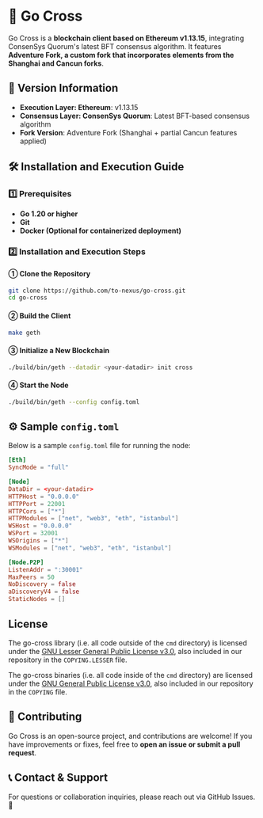 # 🚀 Go Cross

Go Cross is a **blockchain client based on Ethereum v1.13.15**, integrating ConsenSys Quorum's latest BFT consensus algorithm. It features **Adventure Fork, a custom fork that incorporates elements from the Shanghai and Cancun forks**.

## 🔢 Version Information

- **Execution Layer: Ethereum**: v1.13.15
- **Consensus Layer: ConsenSys Quorum**: Latest BFT-based consensus algorithm
- **Fork Version**: Adventure Fork (Shanghai + partial Cancun features applied)

## 🛠 Installation and Execution Guide

### **1️⃣ Prerequisites**

- **Go 1.20 or higher**
- **Git**
- **Docker (Optional for containerized deployment)**

### **2️⃣ Installation and Execution Steps**

#### **① Clone the Repository**

```bash
git clone https://github.com/to-nexus/go-cross.git
cd go-cross
```

#### **② Build the Client**

```bash
make geth
```

#### **③ Initialize a New Blockchain**

```bash
./build/bin/geth --datadir <your-datadir> init cross
```

#### **④ Start the Node**

```bash
./build/bin/geth --config config.toml
```

## ⚙️ Sample `config.toml`

Below is a sample `config.toml` file for running the node:

```toml
[Eth]
SyncMode = "full"

[Node]
DataDir = <your-datadir>
HTTPHost = "0.0.0.0"
HTTPPort = 22001
HTTPCors = ["*"]
HTTPModules = ["net", "web3", "eth", "istanbul"]
WSHost = "0.0.0.0"
WSPort = 32001
WSOrigins = ["*"]
WSModules = ["net", "web3", "eth", "istanbul"]

[Node.P2P]
ListenAddr = ":30001"
MaxPeers = 50
NoDiscovery = false
aDiscoveryV4 = false
StaticNodes = []
```


## License

The go-cross library (i.e. all code outside of the `cmd` directory) is licensed under the
[GNU Lesser General Public License v3.0](https://www.gnu.org/licenses/lgpl-3.0.en.html),
also included in our repository in the `COPYING.LESSER` file.

The go-cross binaries (i.e. all code inside of the `cmd` directory) are licensed under the
[GNU General Public License v3.0](https://www.gnu.org/licenses/gpl-3.0.en.html), also
included in our repository in the `COPYING` file.

## 🤝 Contributing

Go Cross is an open-source project, and contributions are welcome! If you have improvements or fixes, feel free to **open an issue or submit a pull request**.

## 📞 Contact & Support

For questions or collaboration inquiries, please reach out via GitHub Issues. 🚀

